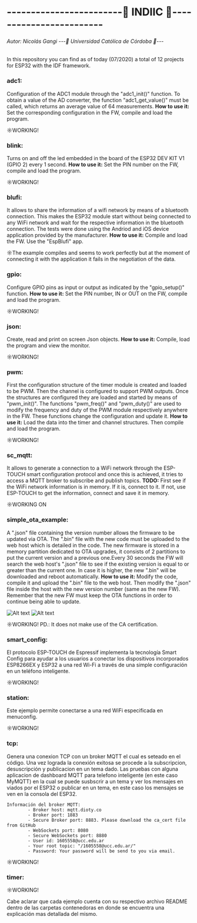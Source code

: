 # ------------------------🔐 INDIIC 🔐------------------------ 

###### Autor: Nicolás Gangi  ---📘 Universidad Católica de Córdoba 📘---

In this repository you can find as of today (07/2020) a total of 12 projects for ESP32 with the IDF framework. 
 

### adc1:
Configuration of the ADC1 module through the "adc1_init()" function. 
To obtain a value of the AD converter, the function "adc1_get_value()" must be called, which returns an average value of 64 measurements. 
**How to use it:** Set the corresponding configuration in the FW, compile and load the program.

☼WORKING!


### blink:
Turns on and off the led embedded in the board of the ESP32 DEV KIT V1 (GPIO 2) every 1 second.
**How to use it:** Set the PIN number on the FW, compile and load the program.

☼WORKING!


### blufi:
It allows to share the information of a wifi network by means of a bluetooth connection. This makes the ESP32 module start without being connected to any WiFi network and wait for the respective information in the bluetooth connection. The tests were done using the Andriod and iOS device application provided by the manufacturer.
**How to use it:** Compile and load the FW. Use the "EspBlufi" app.

☼The example compiles and seems to work perfectly but at the moment of connecting it with the application it fails in the negotiation of the data.


### gpio:
Configure GPIO pins as input or output as indicated by the "gpio_setup()" function.
**How to use it:** Set the PIN number, IN or OUT on the FW, compile and load the program.

☼WORKING!


### json:
Create, read and print on screen Json objects.
**How to use it:** Compile, load the program and view the monitor.

☼WORKING!


### pwm:
First the configuration structure of the timer module is created and loaded to be PWM. Then the channel is configured to support PWM outputs. Once the structures are configured they are loaded and started by means of "pwm_init()". The functions "pwm_freq()" and "pwm_duty()" are used to modify the frequency and duty of the PWM module respectively anywhere in the FW. These functions change the configuration and update it.
**How to use it:** Load the data into the timer and channel structures. Then compile and load the program. 

☼WORKING!


### sc_mqtt:
It allows to generate a connection to a WiFi network through the ESP-TOUCH smart configuration protocol and once this is achieved, it tries to access a MQTT broker to subscribe and publish topics.
**TODO:** First see if the WiFi network information is in memory. If it is, connect to it. If not, use ESP-TOUCH to get the information, connect and save it in memory. 

☼WORKING ON


### simple_ota_example:
A ".json" file containing the version number allows the firmware to be updated via OTA. The ".bin" file with the new code must be uploaded to the web host which is detailed in the code. The new firmware is stored in a memory partition dedicated to OTA upgrades, it consists of 2 partitions to put the current version and a previous one.Every 30 seconds the FW will search the web host's ".json" file to see if the existing version is equal to or greater than the current one. In case it is higher, the new ".bin" will be downloaded and reboot automatically.
**How to use it:** Modify the code, compile it and upload the ".bin" file to the web host. Then modify the ".json" file inside the host with the new version number (same as the new FW).
Remember that the new FW must keep the OTA functions in order to continue being able to update.

![Alt text](/OTA_1?raw=true "OTA 1")
![Alt text](/OTA_2?raw=true "OTA 1")

☼WORKING! PD.: It does not make use of the CA certification.


### smart_config:
El protocolo ESP-TOUCH de Espressif implementa la tecnología Smart Config para ayudar a los usuarios a conectar los dispositivos incorporados ESP8266EX y ESP32 a una red Wi-Fi 
a través de una simple configuración en un teléfono inteligente. 

☼WORKING!


### station:
Este ejemplo permite conectarse a una red WiFi especificada en menuconfig.

☼WORKING!


### tcp:
Genera una conexion TCP con un broker MQTT el cual es seteado en el código. Una vez lograda la conexión exitosa se procede a la subscripcion, desuscripción y publicacion en un tema dado. Las pruebas con alguna aplicacion de dashboard MQTT para telefono inteligente (en este caso MyMQTT) en la cual se puede susbscrir a un tema y ver los mensajes en viados por el ESP32 o publicar en un tema, en este caso los mensajes se ven en la consola del ESP32. 
    
```
Información del broker MQTT:
        - Broker host: mqtt.dioty.co
        - Broker port: 1883
        - Secure Broker port: 8883. Please download the ca_cert file from GitHub
        - WebSockets port: 8080
        - Secure WebSockets port: 8880
        - User id: 1605558@ucc.edu.ar
        - Your root topic: "/1605558@ucc.edu.ar/"
        - Password: Your password will be send to you via email.
```

☼WORKING!


### timer:

☼WORKING!


Cabe aclarar que cada ejemplo cuenta con su respectivo archivo README dentro de las carpetas contenedoras en donde se encuentra una explicación mas detallada del mismo.